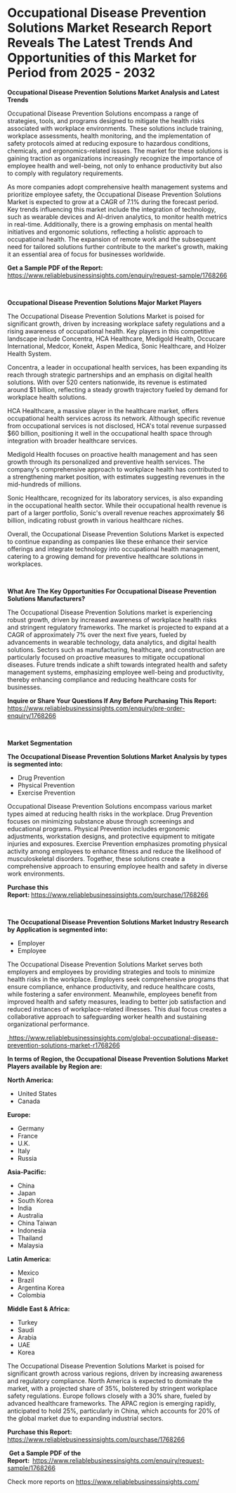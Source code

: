 <p><h1>Occupational Disease Prevention Solutions Market Research Report Reveals The Latest Trends And Opportunities of this Market for Period from 2025 - 2032</h1></p><p><strong>Occupational Disease Prevention Solutions Market Analysis and Latest Trends</strong></p>
<p><p>Occupational Disease Prevention Solutions encompass a range of strategies, tools, and programs designed to mitigate the health risks associated with workplace environments. These solutions include training, workplace assessments, health monitoring, and the implementation of safety protocols aimed at reducing exposure to hazardous conditions, chemicals, and ergonomics-related issues. The market for these solutions is gaining traction as organizations increasingly recognize the importance of employee health and well-being, not only to enhance productivity but also to comply with regulatory requirements.</p><p>As more companies adopt comprehensive health management systems and prioritize employee safety, the Occupational Disease Prevention Solutions Market is expected to grow at a CAGR of 7.1% during the forecast period. Key trends influencing this market include the integration of technology, such as wearable devices and AI-driven analytics, to monitor health metrics in real-time. Additionally, there is a growing emphasis on mental health initiatives and ergonomic solutions, reflecting a holistic approach to occupational health. The expansion of remote work and the subsequent need for tailored solutions further contribute to the market's growth, making it an essential area of focus for businesses worldwide.</p></p>
<p><strong>Get a Sample PDF of the Report:&nbsp;</strong> <a href="https://www.reliablebusinessinsights.com/enquiry/request-sample/1768266?utm_campaign=60&utm_medium=2&utm_source=Github&utm_content=ia&utm_term=03032025&utm_id=occupational-disease-prevention-solutions">https://www.reliablebusinessinsights.com/enquiry/request-sample/1768266</a></p>
<p>&nbsp;</p>
<p><strong>Occupational Disease Prevention Solutions Major Market Players</strong></p>
<p><p>The Occupational Disease Prevention Solutions Market is poised for significant growth, driven by increasing workplace safety regulations and a rising awareness of occupational health. Key players in this competitive landscape include Concentra, HCA Healthcare, Medigold Health, Occucare International, Medcor, Konekt, Aspen Medica, Sonic Healthcare, and Holzer Health System.</p><p>Concentra, a leader in occupational health services, has been expanding its reach through strategic partnerships and an emphasis on digital health solutions. With over 520 centers nationwide, its revenue is estimated around $1 billion, reflecting a steady growth trajectory fueled by demand for workplace health solutions.</p><p>HCA Healthcare, a massive player in the healthcare market, offers occupational health services across its network. Although specific revenue from occupational services is not disclosed, HCA's total revenue surpassed $60 billion, positioning it well in the occupational health space through integration with broader healthcare services.</p><p>Medigold Health focuses on proactive health management and has seen growth through its personalized and preventive health services. The company's comprehensive approach to workplace health has contributed to a strengthening market position, with estimates suggesting revenues in the mid-hundreds of millions.</p><p>Sonic Healthcare, recognized for its laboratory services, is also expanding in the occupational health sector. While their occupational health revenue is part of a larger portfolio, Sonic's overall revenue reaches approximately $6 billion, indicating robust growth in various healthcare niches.</p><p>Overall, the Occupational Disease Prevention Solutions Market is expected to continue expanding as companies like these enhance their service offerings and integrate technology into occupational health management, catering to a growing demand for preventive healthcare solutions in workplaces.</p></p>
<p>&nbsp;</p>
<p><strong>What Are The Key Opportunities For Occupational Disease Prevention Solutions Manufacturers?</strong></p>
<p><p>The Occupational Disease Prevention Solutions market is experiencing robust growth, driven by increased awareness of workplace health risks and stringent regulatory frameworks. The market is projected to expand at a CAGR of approximately 7% over the next five years, fueled by advancements in wearable technology, data analytics, and digital health solutions. Sectors such as manufacturing, healthcare, and construction are particularly focused on proactive measures to mitigate occupational diseases. Future trends indicate a shift towards integrated health and safety management systems, emphasizing employee well-being and productivity, thereby enhancing compliance and reducing healthcare costs for businesses.</p></p>
<p><strong>Inquire or Share Your Questions If Any Before Purchasing This Report:</strong> <a href="https://www.reliablebusinessinsights.com/enquiry/pre-order-enquiry/1768266?utm_campaign=60&utm_medium=2&utm_source=Github&utm_content=ia&utm_term=03032025&utm_id=occupational-disease-prevention-solutions">https://www.reliablebusinessinsights.com/enquiry/pre-order-enquiry/1768266</a></p>
<p>&nbsp;</p>
<p><strong>Market Segmentation</strong></p>
<p><strong>The Occupational Disease Prevention Solutions Market Analysis by types is segmented into:</strong></p>
<p><ul><li>Drug Prevention</li><li>Physical Prevention</li><li>Exercise Prevention</li></ul></p>
<p><p>Occupational Disease Prevention Solutions encompass various market types aimed at reducing health risks in the workplace. Drug Prevention focuses on minimizing substance abuse through screenings and educational programs. Physical Prevention includes ergonomic adjustments, workstation designs, and protective equipment to mitigate injuries and exposures. Exercise Prevention emphasizes promoting physical activity among employees to enhance fitness and reduce the likelihood of musculoskeletal disorders. Together, these solutions create a comprehensive approach to ensuring employee health and safety in diverse work environments.</p></p>
<p><strong>Purchase this Report:&nbsp;</strong><a href="https://www.reliablebusinessinsights.com/purchase/1768266?utm_campaign=60&utm_medium=2&utm_source=Github&utm_content=ia&utm_term=03032025&utm_id=occupational-disease-prevention-solutions">https://www.reliablebusinessinsights.com/purchase/1768266</a></p>
<p>&nbsp;</p>
<p><strong>The Occupational Disease Prevention Solutions Market Industry Research by Application is segmented into:</strong></p>
<p><ul><li>Employer</li><li>Employee</li></ul></p>
<p><p>The Occupational Disease Prevention Solutions Market serves both employers and employees by providing strategies and tools to minimize health risks in the workplace. Employers seek comprehensive programs that ensure compliance, enhance productivity, and reduce healthcare costs, while fostering a safer environment. Meanwhile, employees benefit from improved health and safety measures, leading to better job satisfaction and reduced instances of workplace-related illnesses. This dual focus creates a collaborative approach to safeguarding worker health and sustaining organizational performance.</p></p>
<p><a href="https://www.reliablebusinessinsights.com/global-occupational-disease-prevention-solutions-market-r1768266?utm_campaign=60&utm_medium=2&utm_source=Github&utm_content=ia&utm_term=03032025&utm_id=occupational-disease-prevention-solutions">&nbsp;https://www.reliablebusinessinsights.com/global-occupational-disease-prevention-solutions-market-r1768266</a></p>
<p><strong>In terms of Region, the Occupational Disease Prevention Solutions Market Players available by Region are:</strong></p>
<p>
    <p> <strong> North America: </strong>
        <ul>
            <li>United States</li>
            <li>Canada</li>
        </ul>
        </p> 
    <p> <strong> Europe: </strong>
        <ul>
            <li>Germany</li>
            <li>France</li>
            <li>U.K.</li>
            <li>Italy</li>
            <li>Russia</li>
        </ul>
        </p> 
    <p> <strong> Asia-Pacific: </strong>
        <ul>
            <li>China</li>
            <li>Japan</li>
            <li>South Korea</li>
            <li>India</li>
            <li>Australia</li>
            <li>China Taiwan</li>
            <li>Indonesia</li>
            <li>Thailand</li>
            <li>Malaysia</li>
        </ul>
        </p> 
    <p> <strong> Latin America: </strong>
        <ul>
            <li>Mexico</li>
            <li>Brazil</li>
            <li>Argentina Korea</li>
            <li>Colombia</li>
        </ul>
        </p> 
    <p> <strong> Middle East & Africa: </strong>
        <ul>
            <li>Turkey</li>
            <li>Saudi</li>
            <li>Arabia</li>
            <li>UAE</li>
            <li>Korea</li>
        </ul>
    </p>
    </p>
<p><p>The Occupational Disease Prevention Solutions Market is poised for significant growth across various regions, driven by increasing awareness and regulatory compliance. North America is expected to dominate the market, with a projected share of 35%, bolstered by stringent workplace safety regulations. Europe follows closely with a 30% share, fueled by advanced healthcare frameworks. The APAC region is emerging rapidly, anticipated to hold 25%, particularly in China, which accounts for 20% of the global market due to expanding industrial sectors.</p></p>
<p><strong>Purchase this Report: </strong><a href="https://www.reliablebusinessinsights.com/purchase/1768266?utm_campaign=60&utm_medium=2&utm_source=Github&utm_content=ia&utm_term=03032025&utm_id=occupational-disease-prevention-solutions">https://www.reliablebusinessinsights.com/purchase/1768266</a></p>
<p>&nbsp;<strong>Get a Sample PDF of the Report:&nbsp;&nbsp;</strong><a href="https://www.reliablebusinessinsights.com/enquiry/request-sample/1768266?utm_campaign=60&utm_medium=2&utm_source=Github&utm_content=ia&utm_term=03032025&utm_id=occupational-disease-prevention-solutions">https://www.reliablebusinessinsights.com/enquiry/request-sample/1768266</a></p>
<p><strong></strong></p>
<p>Check more reports on <a href="https://www.reliablebusinessinsights.com/?utm_campaign=60&utm_medium=2&utm_source=Github&utm_content=ia&utm_term=03032025&utm_id=occupational-disease-prevention-solutions">https://www.reliablebusinessinsights.com/</a></p>